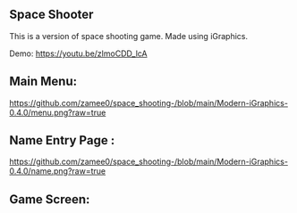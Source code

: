 ## Space Shooter

This is a version of space shooting game. Made using iGraphics.

Demo: https://youtu.be/zlmoCDD_lcA

## Main Menu: 
https://github.com/zamee0/space_shooting-/blob/main/Modern-iGraphics-0.4.0/menu.png?raw=true

## Name Entry Page : 
https://github.com/zamee0/space_shooting-/blob/main/Modern-iGraphics-0.4.0/name.png?raw=true

## Game Screen:
